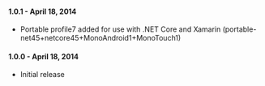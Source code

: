 #### 1.0.1 - April 18, 2014
* Portable profile7 added for use with .NET Core and Xamarin (portable-net45+netcore45+MonoAndroid1+MonoTouch1)

#### 1.0.0 - April 18, 2014
* Initial release

